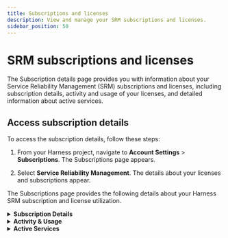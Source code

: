 ```yaml
---
title: Subscriptions and licenses
description: View and manage your SRM subscriptions and licenses.
sidebar_position: 50
---
```


# SRM subscriptions and licenses

The Subscription details page provides you with information about your Service Reliability Management (SRM) subscriptions and licenses, including subscription details, activity and usage of your licenses, and detailed information about active services.


## Access subscription details

To access the subscription details, follow these steps:

1. From your Harness project, navigate to **Account Settings** > **Subscriptions**.
   The Subscriptions page appears.

2. Select **Service Reliability Management**.
   The details about your licenses and subscriptions appear.

The Subscriptions page provides the following details about your Harness SRM subscription and license utilization.

<details>
<summary><b>Subscription Details</b></summary>

This section offers a comprehensive overview of your SRM subscriptions and licenses, including:

- **Account Name**: Your account's name.
  
- **Plan**: The specific SRM plan associated with your account.
  
- **License Count**: The total number of SRM licenses allocated to your account.
  
- **Expiry Date**: The date when your SRM subscription is set to expire.

</details>


<details>
<summary><b>Activity & Usage</b></summary>

This section provides insights into how your SRM licenses and subscriptions are being used.

- **Active Service License**s: Shows the number of active service licenses used in the last 30 days.

- **Subscribed Harness Services**: Indicates the total number of Harness services subscribed to using your account.

- **Percentage Usage**: Displays the percentage of SRM licenses currently in use.

</details>


<details>
<summary><b>Active Services</b></summary>

This section offers a detailed breakdown of how your active SRM services are utilized, including:

A list of **active services** deployed through Harness Continuous Delivery (CD) that are currently active and utilizing the Harness SRM services.

For each active service, you'll see the following details: the number of associated monitored services, the environments in which they are deployed, as well as the organizations and projects that are utilizing these active services.

You can filter the Active Services list based on organizations, projects, and specific services, making it useful for cost forecasting and chargebacks. Additionally, you can export this data to a CSV format for further analysis and sharing.

</details>